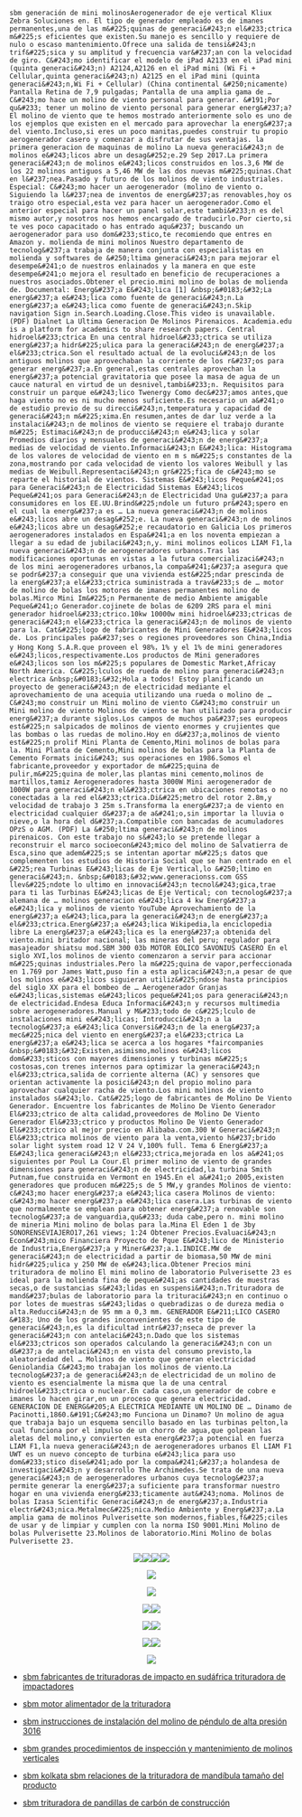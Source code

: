 
```
sbm generación de mini molinosAerogenerador de eje vertical Kliux Zebra Soluciones en. El tipo de generador empleado es de imanes permanentes,una de las m&#225;quinas de generaci&#243;n el&#233;ctrica m&#225;s eficientes que existen.Su manejo es sencillo y requiere de nulo o escaso mantenimiento.Ofrece una salida de tensi&#243;n trif&#225;sica y su amplitud y frecuencia var&#237;an con la velocidad de giro. C&#243;mo identificar el modelo de iPad A2133 en el iPad mini (quinta generaci&#243;n) A2124,A2126 en el iPad mini (Wi Fi + Cellular,quinta generaci&#243;n) A2125 en el iPad mini (quinta generaci&#243;n,Wi Fi + Cellular) (China continental &#250;nicamente) Pantalla Retina de 7,9 pulgadas; Pantalla de una amplia gama de … C&#243;mo hace un molino de viento personal para generar. &#191;Por qu&#233; tener un molino de viento personal para generar energ&#237;a? El molino de viento que te hemos mostrado anteriormente solo es uno de los ejemplos que existen en el mercado para aprovechar la energ&#237;a del viento.Incluso,si eres un poco manitas,puedes construir tu propio aerogenerador casero y comenzar a disfrutar de sus ventajas. la primera generacion de maquinas de molino La nueva generaci&#243;n de molinos e&#243;licos abre un desag&#252;e.29 Sep 2017.La primera generaci&#243;n de molinos e&#243;licos construidos en los.3,6 MW de los 22 molinos antiguos a 5,46 MW de las dos nuevas m&#225;quinas.Chat en l&#237;nea.Pasado y futuro de los molinos de viento industriales. Especial: C&#243;mo hacer un aerogenerador (molino de viento o. Siguiendo la l&#237;nea de inventos de energ&#237;as renovables,hoy os traigo otro especial,esta vez para hacer un aerogenerador.Como el anterior especial para hacer un panel solar,este tambi&#233;n es del mismo autor,y nosotros nos hemos encargado de traducirlo.Por cierto,si te ves poco capacitado o has entrado aqu&#237; buscando un aerogenerador para uso dom&#233;stico,te recomiendo que entres en Amazon y. molienda de mini molinos Nuestro departamento de tecnolog&#237;a trabaja de manera conjunta con especialistas en molienda y softwares de &#250;ltima generaci&#243;n para mejorar el desempe&#241;o de nuestros enlainados y la manera en que este desempe&#241;o mejora el resultado en beneficio de recuperaciones a nuestros asociados.Obtener el precio.mini molino de bolas de molienda de. Documental: Energ&#237;a E&#243;lica [1] &nbsp;&#0183;&#32;La energ&#237;a e&#243;lica como fuente de generaci&#243;n.La energ&#237;a e&#243;lica como fuente de generaci&#243;n.Skip navigation Sign in.Search.Loading.Close.This video is unavailable. (PDF) Dialnet La Ultima Generacion De Molinos Pirenaicos. Academia.edu is a platform for academics to share research papers. Central hidroel&#233;ctrica En una central hidroel&#233;ctrica se utiliza energ&#237;a hidr&#225;ulica para la generaci&#243;n de energ&#237;a el&#233;ctrica.Son el resultado actual de la evoluci&#243;n de los antiguos molinos que aprovechaban la corriente de los r&#237;os para generar energ&#237;a.En general,estas centrales aprovechan la energ&#237;a potencial gravitatoria que posee la masa de agua de un cauce natural en virtud de un desnivel,tambi&#233;n. Requisitos para construir un parque e&#243;lico Twenergy Como dec&#237;amos antes,que haga viento no es ni mucho menos suficiente.Es necesario un a&#241;o de estudio previo de su direcci&#243;n,temperatura y capacidad de generaci&#243;n m&#225;xima.En resumen,antes de dar luz verde a la instalaci&#243;n de molinos de viento se requiere el trabajo durante m&#225; Estimaci&#243;n de producci&#243;n e&#243;lica y solar Promedios diarios y mensuales de generaci&#243;n de energ&#237;a medias de velocidad de viento.Informaci&#243;n E&#243;lica: Histograma de los valores de velocidad de viento en m s m&#225;s constantes de la zona,mostrando por cada velocidad de viento los valores Weibull y las medias de Weibull.Representaci&#243;n gr&#225;fica de c&#243;mo se reparte el historial de vientos. Sistemas E&#243;licos Peque&#241;os para Generaci&#243;n de Electricidad Sistemas E&#243;licos Peque&#241;os para Generaci&#243;n de Electricidad Una gu&#237;a para consumidores en los EE.UU.Brind&#225;ndole un futuro pr&#243;spero en el cual la energ&#237;a es … La nueva generaci&#243;n de molinos e&#243;licos abre un desag&#252;e. La nueva generaci&#243;n de molinos e&#243;licos abre un desag&#252;e recaudatorio en Galicia Los primeros aerogeneradores instalados en Espa&#241;a en los noventa empiezan a llegar a su edad de jubilaci&#243;n,y. mini molinos eolicos LIAM F1,la nueva generaci&#243;n de aerogeneradores urbanos.Tras las modificaciones oportunas en vistas a la futura comercializaci&#243;n de los mini aerogeneradores urbanos,la compa&#241;&#237;a asegura que se podr&#237;a conseguir que una vivienda est&#225;ndar prescinda de la energ&#237;a el&#233;ctrica suministrada a trav&#233;s de … motor de molino de bolas los motores de imanes permanentes molino de bolas.Mirco Mini Im&#225;n Permanente de medio Ambiente amigable Peque&#241;o Generador.cojinete de bolas de 6209 2RS para el mini generador hidroel&#233;ctrico.10kw 10000w mini hidroel&#233;ctricas de generaci&#243;n el&#233;ctrica la generaci&#243;n de molinos de viento para la. Cat&#225;logo de fabricantes de Mini Generadores E&#243;licos de. Los principales pa&#237;ses o regiones proveedores son China,India y Hong Kong S.A.R.que proveen el 98%，1% y el 1% de mini generadores e&#243;licos,respectivamente.Los productos de Mini generadores e&#243;licos son los m&#225;s populares de Domestic Market,Africay North America. C&#225;lculos de rueda de molino para generaci&#243;n electrica &nbsp;&#0183;&#32;Hola a todos! Estoy planificando un proyecto de generaci&#243;n de electricidad mediante el aprovechamiento de una acequia utilizando una rueda o molino de … C&#243;mo construir un Mini molino de viento C&#243;mo construir un Mini molino de viento Molinos de viento se han utilizado para producir energ&#237;a durante siglos.Los campos de muchos pa&#237;ses europeos est&#225;n salpicados de molinos de viento enormes y crujientes que las bombas o las ruedas de molino.Hoy en d&#237;a,molinos de viento est&#225;n prolif Mini Planta de Cemento,Mini molinos de bolas para la. Mini Planta de Cemento,Mini molinos de bolas para la Planta de Cemento Formats inici&#243; sus operaciones en 1986.Somos el fabricante,proveedor y exportador de m&#225;quina de pulir,m&#225;quina de moler,las plantas mini cemento,molinos de martillos,tamiz Aerogeneradores hasta 3000W Mini aerogenerador de 1000W para generaci&#243;n el&#233;ctrica en ubicaciones remotas o no conectadas a la red el&#233;ctrica.Di&#225;metro del rotor 2.8m,y velocidad de trabajo 3 25m s.Transforma la energ&#237;a de viento en electricidad cualquier d&#237;a de a&#241;o,sin importar la lluvia o nieve,o la hora del d&#237;a.Compatible con bancadas de acumuladores OPzS o AGM. (PDF) La &#250;ltima generaci&#243;n de molinos pirenaicos. Con este trabajo no s&#243;lo se pretende llegar a reconstruir el marco socioecon&#243;mico del molino de Salvatierra de Esca,sino que adem&#225;s se intentan aportar m&#225;s datos que complementen los estudios de Historia Social que se han centrado en el &#225;rea Turbinas E&#243;licas de Eje Vertical,lo &#250;ltimo en generaci&#243;n. &nbsp;&#0183;&#32;www.generacionss.com GSS llev&#225;ndote lo ultimo en innovaci&#243;n tecnol&#243;gica,trae para ti las Turbinas E&#243;licas de Eje Vertical; con tecnolog&#237;a alemana de … molinos generacion e&#243;lica 4 kw Energ&#237;a e&#243;lica y molinos de viento YouTube Aprovechamiento de la energ&#237;a e&#243;lica,para la generaci&#243;n de energ&#237;a el&#233;ctrica.Energ&#237;a e&#243;lica Wikipedia,la enciclopedia libre La energ&#237;a e&#243;lica es la energ&#237;a obtenida del viento.mini britador nacional; las mineras del peru; regulador para masajeador shiatsu mod.SBM 300 03b MOTOR EOLICO SAVONIUS CASERO En el siglo XVI,los molinos de viento comenzaron a servir para accionar m&#225;quinas industriales.Pero la m&#225;quina de vapor,perfeccionada en 1.769 por James Watt,puso fin a esta aplicaci&#243;n,a pesar de que los molinos e&#243;licos siguieran utiliz&#225;ndose hasta principios del siglo XX para el bombeo de … Aerogenerador Granjas e&#243;licas,sistemas e&#243;licos peque&#241;os para generaci&#243;n de electricidad.Endesa Educa Informaci&#243;n y recursos multimedia sobre aerogeneradores.Manual y M&#233;todo de c&#225;lculo de instalaciones mini e&#243;licas; Introducci&#243;n a la tecnolog&#237;a e&#243;lica Conversi&#243;n de la energ&#237;a mec&#225;nica del viento en energ&#237;a el&#233;ctrica La energ&#237;a e&#243;lica se acerca a los hogares *faircompanies &nbsp;&#0183;&#32;Existen,asimismo,molinos e&#243;licos dom&#233;sticos con mayores dimensiones y turbinas m&#225;s costosas,con trenes internos para optimizar la generaci&#243;n el&#233;ctrica,salida de corriente alterna (AC) y sensores que orientan activamente la posici&#243;n del propio molino para aprovechar cualquier racha de viento.Los mini molinos de viento instalados s&#243;lo. Cat&#225;logo de fabricantes de Molino De Viento Generador. Encuentre los fabricantes de Molino De Viento Generador El&#233;ctrico de alta calidad,proveedores de Molino De Viento Generador El&#233;ctrico y productos Molino De Viento Generador El&#233;ctrico al mejor precio en Alibaba.com.300 W Generaci&#243;n El&#233;ctrica molinos de viento para la venta,viento h&#237;brido solar light system road 12 V 24 V,100% full. Tema 6 Energ&#237;a E&#243;lica generaci&#243;n el&#233;ctrica,mejorada en los a&#241;os siguientes por Poul La Cour.El primer molino de viento de grandes dimensiones para generaci&#243;n de electricidad,la turbina Smith Putnam,fue construida en Vermont en 1945.En el a&#241;o 2005,existen generadores que producen m&#225;s de 5 MW,y grandes Molinos de viento: c&#243;mo hacer energ&#237;a e&#243;lica casera Molinos de viento: c&#243;mo hacer energ&#237;a e&#243;lica casera.Las turbinas de viento que normalmente se emplean para obtener energ&#237;a renovable son tecnolog&#237;a de vanguardia,qu&#233; duda cabe,pero n. mini molino de mineria Mini molino de bolas para la.Mina El Eden 1 de 3by SONORENSEVIAJERO17,261 views; 1:24 Obtener Precios.Evaluaci&#243;n Econ&#243;mico Financiera Proyecto de Pque E&#243;lico de Ministerio de Industria,Energ&#237;a y Miner&#237;a.1.INDICE.MW de generaci&#243;n de electricidad a partir de biomasa,50 MW de mini hidr&#225;ulica y 250 MW de e&#243;lica.Obtener Precios mini trituradora de molino El mini molino de laboratorio Pulverisette 23 es ideal para la molienda fina de peque&#241;as cantidades de muestras secas,o de sustancias s&#243;lidas en suspensi&#243;n.Trituradora de mand&#237;bulas de laboratorio para la trituraci&#243;n en continuo o por lotes de muestras s&#243;lidas o quebradizas o de dureza media o alta.Reducci&#243;n de 95 mm a 0,3 mm. GENERADOR E&#211;LICO CASERO &#183; Uno de los grandes inconvenientes de este tipo de generaci&#243;n,es la dificultad intr&#237;nseca de prever la generaci&#243;n con antelaci&#243;n.Dado que los sistemas el&#233;ctricos son operados calculando la generaci&#243;n con un d&#237;a de antelaci&#243;n en vista del consumo previsto,la aleatoriedad del … Molinos de viento que generan electricidad Geniolandia C&#243;mo trabajan los molinos de viento.La tecnolog&#237;a de generaci&#243;n de electricidad de un molino de viento es esencialmente la misma que la de una central hidroel&#233;ctrica o nuclear.En cada caso,un generador de cobre e imanes lo hacen girar,en un proceso que genera electricidad. GENERACION DE ENERG&#205;A ELECTRICA MEDIANTE UN MOLINO DE … Dinamo de Pacinotti,1860.&#191;C&#243;mo Funciona un Dinamo? Un molino de agua que trabaja bajo un esquema sencillo basado en las turbinas pelton,la cual funciona por el impulso de un chorro de agua,que golpean las aletas del molino,y convierten esta energ&#237;a potencial en fuerza LIAM F1,la nueva generaci&#243;n de aerogeneradores urbanos El LIAM F1 UWT es un nuevo concepto de turbina e&#243;lica para uso dom&#233;stico dise&#241;ado por la compa&#241;&#237;a holandesa de investigaci&#243;n y desarrollo The Archimedes.Se trata de una nueva generaci&#243;n de aerogeneradores urbanos cuya tecnolog&#237;a permite generar la energ&#237;a suficiente para transformar nuestro hogar en una vivienda energ&#233;ticamente aut&#243;noma. Molinos de bolas Izasa Scientific Generaci&#243;n de energ&#237;a.Industria electr&#243;nica.Metalmec&#225;nica.Medio Ambiente y Energ&#237;a.La amplia gama de molinos Pulverisette son modernos,fiables,f&#225;ciles de usar y de limpiar y cumplen con la norma ISO 9001.Mini Molino de bolas Pulverisette 23.Molinos de laboratorio.Mini Molino de bolas Pulverisette 23. 
```

<div align="center">

<a href="https://es-mill.shibang-china.com/github&k=sbm+generaci%C3%B3n+de+mini+molinos"><img src="https://static.shibang-china.com/es/mill/index.jpg"></a><a href="https://es-mill.shibang-china.com/materials.htmlgithub&k=sbm+generaci%C3%B3n+de+mini+molinos"><img src="https://static.shibang-china.com/es/mill/materials.jpg"></a><a href="https://es-mill.shibang-china.com/about.htmlgithub&k=sbm+generaci%C3%B3n+de+mini+molinos"><img src="https://static.shibang-china.com/es/mill/about.jpg"></a><a href="https://es-mill.shibang-china.com/contact.htmlgithub&k=sbm+generaci%C3%B3n+de+mini+molinos"><img src="https://static.shibang-china.com/es/mill/contact.jpg"></a>

<a href="https://es-mill.shibang-china.com/github&k=sbm+generaci%C3%B3n+de+mini+molinos"><img src="https://static.shibang-china.com/es/mill/banner.jpg"></a>

<a href="https://swt.shibang-china.com/github&k=sbm+generaci%C3%B3n+de+mini+molinos"><img src="https://static.shibang-china.com/es/mill/chat.jpg"></a>

<a href="https://es-mill.shibang-china.com/products/vertical-roller-mill.htmlgithub&k=sbm+generaci%C3%B3n+de+mini+molinos"><img src="https://static.shibang-china.com/es/mill/vertical.jpg"></a><a href="https://es-mill.shibang-china.com/products/raymond-mill.htmlgithub&k=sbm+generaci%C3%B3n+de+mini+molinos"><img src="https://static.shibang-china.com/es/mill/raymond.jpg"></a>

<a href="https://es-mill.shibang-china.com/products/ultrafine-grinding-mill.htmlgithub&k=sbm+generaci%C3%B3n+de+mini+molinos"><img src="https://static.shibang-china.com/es/mill/ultrafine.jpg"></a><a href="https://es-mill.shibang-china.com/products/trapezium-grinding-mill.htmlgithub&k=sbm+generaci%C3%B3n+de+mini+molinos"><img src="https://static.shibang-china.com/es/mill/trapezium.jpg"></a>

<a href="https://es-mill.shibang-china.com/products/ball-mill.htmlgithub&k=sbm+generaci%C3%B3n+de+mini+molinos"><img src="https://static.shibang-china.com/es/mill/ball.jpg"></a><a href="https://es-mill.shibang-china.com/products/hammer-mill.htmlgithub&k=sbm+generaci%C3%B3n+de+mini+molinos"><img src="https://static.shibang-china.com/es/mill/hammer.jpg"></a>

<a href="https://swt.shibang-china.com/github&k=sbm+generaci%C3%B3n+de+mini+molinos"><img src="https://static.shibang-china.com/es/mill/case.jpg"></a>

</div>


* [sbm fabricantes de trituradoras de impacto en sudáfrica trituradora de impactadores](sbm%20fabricantes%20de%20trituradoras%20de%20impacto%20en%20sud%C3%A1frica%20trituradora%20de%20impactadores.md)

* [sbm motor alimentador de la trituradora](sbm%20motor%20alimentador%20de%20la%20trituradora.md)

* [sbm instrucciones de instalación del molino de péndulo de alta presión 3016](sbm%20instrucciones%20de%20instalaci%C3%B3n%20del%20molino%20de%20p%C3%A9ndulo%20de%20alta%20presi%C3%B3n%203016.md)

* [sbm grandes procedimientos de inspección y mantenimiento de molinos verticales](sbm%20grandes%20procedimientos%20de%20inspecci%C3%B3n%20y%20mantenimiento%20de%20molinos%20verticales.md)

* [sbm kolkata sbm relaciones de la trituradora de mandíbula tamaño del producto](sbm%20kolkata%20sbm%20relaciones%20de%20la%20trituradora%20de%20mand%C3%ADbula%20tama%C3%B1o%20del%20producto.md)

* [sbm trituradora de pandillas de carbón de construcción](sbm%20trituradora%20de%20pandillas%20de%20carb%C3%B3n%20de%20construcci%C3%B3n.md)
